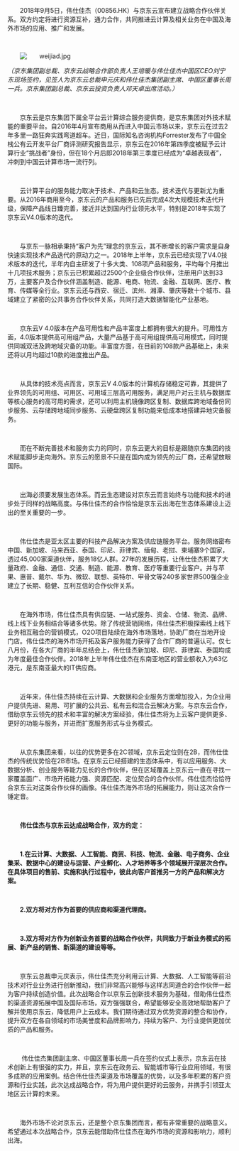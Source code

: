 <p style="text-indent: 2em;">2018年9月5日，伟仕佳杰（00856.HK）与京东云宣布建立战略合作伙伴关系。双方约定将进行资源互补，通力合作，共同推进云计算及相关业务在中国及海外市场的应用、推广和发展。</p><p style="text-indent: 2em;"><br/></p><p style="text-indent: 2em;"><img src="//img1.jcloudcs.com/cms/1955cf57-5388-43a6-aa31-a7b7a8c971f720180906153452.jpg" title="" alt="weijiad.jpg"/></p><p><em>（京东集团副总裁、京东云战略合作部负责人王培暖与伟仕佳杰中国区CEO刘宁东现场签约，见签人为京东云总裁申元庆和伟仕佳杰集团副主席、中国区董事长周一兵。京东集团副总裁、京东云投资负责人邓天卓出席活动。）</em><br/></p><p style="text-indent: 0em;"><br/></p><p style="text-indent: 2em;">京东云是京东集团下属全平台云计算综合服务提供商，是京东集团对外技术赋能的重要平台。自2016年4月宣布商用从而进入中国云市场以来，京东云在过去2年多里一路狂奔实践弯道超车。近日，国际知名咨询机构Forrester发布了中国全栈公有云开发平台厂商评测研究报告显示，京东云在2016年第四季度被赋予云计算行业“挑战者”身份，但在18个月后即2018年第三季度已经成为“卓越表现者”，冲刺到中国云计算市场一流行列。</p><p style="text-indent: 2em;"><br/></p><p style="text-indent: 2em;">云计算平台的服务能力取决于技术、产品和云生态。技术迭代与更新尤为重要。从2016年商用至今，京东云的产品和服务已先后完成4次大规模技术迭代升级，保障产品线日臻完善，接近并达到国内行业领先水平，特别是2018年实现了京东云V4.0版本的迭代。</p><p><br/></p><p style="text-indent: 2em;">与京东一脉相承秉持“客户为先”理念的京东云，其不断增长的客户需求是自身快速实现技术产品迭代的原动力之一。2018年上半年，京东云已经实现了V4.0技术版本的迭代，半年内自主研发了十多大类、108项产品和服务，平均每个月推出十几项技术服务；京东云已积累超过2500个企业级合作伙伴，注册用户达到33万，主要客户及合作伙伴涵盖制造、能源、电商、物流、金融、互联网、医疗、教育、传媒等全行业。京东云还与西安、宿迁、滨州、湘潭、肇庆等数十个城市、县域建立了紧密的公共事务合作伙伴关系，共同打造大数据智能化产业基地。</p><p style="text-indent: 2em;"><br/></p><p style="text-indent: 2em;">京东云V&nbsp;4.0版本在产品可用性和产品丰富度上都拥有很大的提升。可用性方面，4.0版本提供高可用组产品，大量产品基于高可用组提供高可用模式，同时提供同城双活及跨地域灾备的功能。丰富度方面，在目前的108款产品基础上，未来还将以月均超过10款的进度推出产品。</p><p><br/></p><p style="text-indent: 2em;">从具体的技术亮点而言，京东云V 4.0版本的计算机存储稳定可靠，其提供了业界领先的可用组、可用区、可用域三层高可用服务，满足用户对云主机与数据库等核心服务的高可用的需求，还可以利用主机镜像跨区复制、数据库跨地域备份同步服务、云存储跨地域同步服务、云硬盘跨区复制功能来低成本地搭建异地灾备服务。</p><p><br/></p><p style="text-indent: 2em;">而在不断完善技术和服务实力的同时，京东云更大的目标是跟随京东集团的技术赋能脚步走向海外。京东云的愿景不只是在国内成为领先的云厂商，还希望放眼国际。</p><p><br/></p><p style="text-indent: 2em;">出海必须要发展生态体系。而云生态建设对京东云而言始终与功能和技术的进步处于同样的战略高度。与伟仕佳杰的合作恰恰是京东云出海在生态体系建设上迈出的至关重要的一步。</p><p><br/></p><p style="text-indent: 2em;">伟仕佳杰是亚太区主要的科技产品解决方案及供应链服务平台。服务网络密布中国、新加坡、马来西亚、泰国、印尼、菲律宾、缅甸、老挝、柬埔寨9个国家，透过45,000家渠道伙伴，服务18亿人群。27年的发展历程，让伟仕佳杰积累了大量政府、金融、通信、交通、制造、能源、教育、医疗等重要行业客户。并与苹果、惠普、戴尔、华为、微软、联想、英特尔、甲骨文等240多家世界500强企业建立了长期、稳健、互利互信的合作伙伴关系。</p><p><br/></p><p style="text-indent: 2em;">在海外市场，伟仕佳杰具有供应链、一站式服务、资金、仓储、物流、品牌、线上线下业务相结合等诸多优势。除了传统营销网络，伟仕佳杰积极探索线上线下业务相互融合的营销模式，O2O项目陆续在海外市场落地，协助厂商在当地开设门店。伟仕佳杰的海外市场开拓及客户服务能力获得了合作厂商的普遍认可。仅七八月份，在各大厂商的半年总结会上，伟仕佳杰新加坡、印尼、菲律宾、泰国均成为年度最佳合作伙伴。2018年上半年伟仕佳杰在东南亚地区的营业额收入为63亿港元，是东南亚最大的IT供应商。</p><p style="text-indent: 2em;"><br/></p><p style="text-indent: 2em;">近年来，伟仕佳杰持续在云计算、大数据和企业服务方面增加投入，为企业用户提供先进、易用、可扩展的公共云、私有云和混合云解决方案。与京东云合作，借助京东云领先的技术和丰富的解决方案经验，伟仕佳杰将为上云客户提供更多、更好的功能与服务，并进而扩宽服务形式与业务模式。</p><p><br/></p><p style="text-indent: 2em;">从京东集团来看，以往的优势更多在2C领域，京东云定位则在2B，而伟仕佳杰的传统优势恰在2B市场。在京东云已经搭建的生态体系中，有以应用服务、大数据分析、创业服务等能力见长的合作伙伴，但在区域覆盖上京东云一直在寻找一家覆盖面广、市场开拓能力强、资源匹配、定位契合的合作伙伴。伟仕佳杰恰恰符合京东云对这类合作伙伴的画像。伟仕佳杰海外市场的拓展能力，则让这次合作一锤定音。</p><p style="text-indent: 2em;"><br/></p><p style="text-indent: 2em;"><strong>伟仕佳杰与京东云达成战略合作，双方约定：</strong></p><p style="text-indent: 2em;"><strong><br/></strong></p><p style="text-indent: 2em;"><strong>1.在云计算、大数据、人工智能、商贸、科技、物流、金融、电子商务、企业集采、数据中心的建设与运营、产业孵化、人才培养等多个领域展开深层次合作。在具体项目的售前、实施和执行过程中，彼此向客户首推另一方的产品和解决方案。</strong></p><p style="text-indent: 2em;"><strong><br/></strong></p><p style="text-indent: 2em;"><strong>2.双方将对方作为首要的供应商和渠道代理商。</strong></p><p style="text-indent: 2em;"><strong><br/></strong></p><p style="text-indent: 2em;"><strong>3.双方将对方作为创新业务首要的战略合作伙伴，共同致力于新业务模式的拓展、新产品的销售、新渠道的建设等等。</strong></p><p style="text-indent: 2em;"><strong><br/></strong></p><p style="text-indent: 2em;">京东云总裁申元庆表示，伟仕佳杰充分利用云计算、大数据、人工智能等前沿技术对行业业务进行创新推动，我们非常高兴能够与这样志同道合的合作伙伴一起为客户持续创造价值。此次战略合作以京东云创新技术服务为基础，借助伟仕佳杰的渠道资源拓展中国及国际市场，双方强强联合，希望能够安全高效地帮助客户了解并使用京东云，降低用户上云成本。我们期待通过双方优势资源的整合和协作，提升双方在各自领域的市场美誉度和品牌影响力，持续为客户、为行业提供更加优质的产品和服务。</p><p style="text-indent: 2em;"><br/></p><p style="text-indent: 2em;">&nbsp;伟仕佳杰集团副主席、中国区董事长周一兵在签约仪式上表示，京东云在技术创新上有很强的实力，并且，京东云在政务云、智能城市等行业应用领域，有很多成熟的应用案例。结合伟仕佳杰渠道及市场覆盖的优势，以及多年积累的客户资源和行业实践，此次达成战略合作，将为用户提供更好的云服务，并携手引领亚太地区云计算的未来。</p><p style="text-indent: 2em;"><br/></p><p style="text-indent: 2em;">海外市场不论对京东云，还是整个京东集团而言，都有非常重要的战略意义。希望通过本次战略合作，京东云能借助伟仕佳杰在海外市场的资源和影响力，顺利出海。<br/></p>
